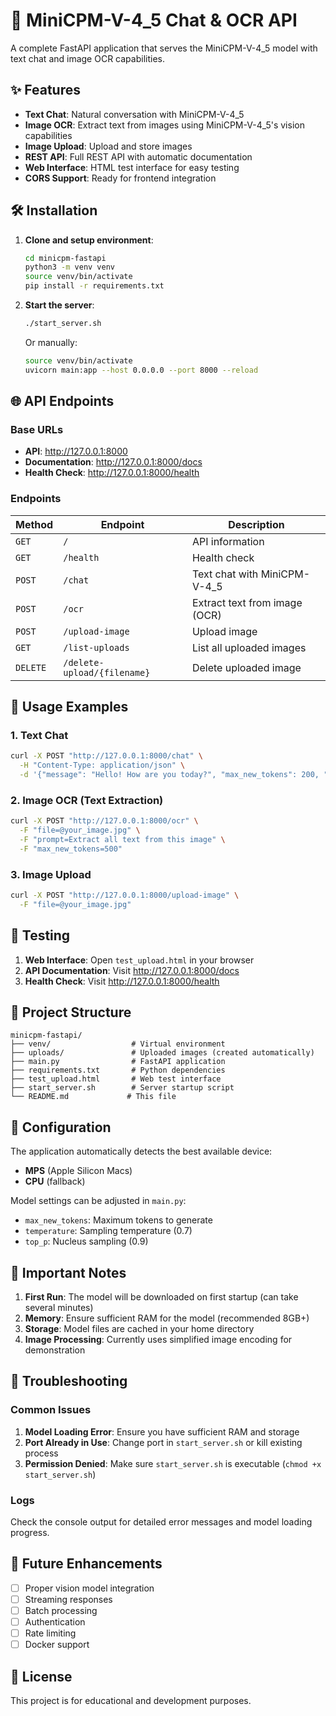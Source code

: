 # 🚀 MiniCPM-V-4_5 Chat & OCR API

A complete FastAPI application that serves the MiniCPM-V-4_5 model with text chat and image OCR capabilities.

## ✨ Features

- **Text Chat**: Natural conversation with MiniCPM-V-4_5
- **Image OCR**: Extract text from images using MiniCPM-V-4_5's vision capabilities
- **Image Upload**: Upload and store images
- **REST API**: Full REST API with automatic documentation
- **Web Interface**: HTML test interface for easy testing
- **CORS Support**: Ready for frontend integration

## 🛠️ Installation

1. **Clone and setup environment**:

   ```bash
   cd minicpm-fastapi
   python3 -m venv venv
   source venv/bin/activate
   pip install -r requirements.txt
   ```

2. **Start the server**:

   ```bash
   ./start_server.sh
   ```

   Or manually:

   ```bash
   source venv/bin/activate
   uvicorn main:app --host 0.0.0.0 --port 8000 --reload
   ```

## 🌐 API Endpoints

### Base URLs

- **API**: http://127.0.0.1:8000
- **Documentation**: http://127.0.0.1:8000/docs
- **Health Check**: http://127.0.0.1:8000/health

### Endpoints

| Method   | Endpoint                    | Description                       |
| -------- | --------------------------- | --------------------------------- |
| `GET`    | `/`                         | API information                   |
| `GET`    | `/health`                   | Health check                      |
| `POST`   | `/chat`                     | Text chat with MiniCPM-V-4_5      |
| `POST`   | `/ocr`                      | Extract text from image (OCR)     |
| `POST`   | `/upload-image`             | Upload image                      |
| `GET`    | `/list-uploads`             | List all uploaded images          |
| `DELETE` | `/delete-upload/{filename}` | Delete uploaded image             |

## 📝 Usage Examples

### 1. Text Chat

```bash
curl -X POST "http://127.0.0.1:8000/chat" \
  -H "Content-Type: application/json" \
  -d '{"message": "Hello! How are you today?", "max_new_tokens": 200, "temperature": 0.7}'
```

### 2. Image OCR (Text Extraction)

```bash
curl -X POST "http://127.0.0.1:8000/ocr" \
  -F "file=@your_image.jpg" \
  -F "prompt=Extract all text from this image" \
  -F "max_new_tokens=500"
```

### 3. Image Upload

```bash
curl -X POST "http://127.0.0.1:8000/upload-image" \
  -F "file=@your_image.jpg"
```

## 🧪 Testing

1. **Web Interface**: Open `test_upload.html` in your browser
2. **API Documentation**: Visit http://127.0.0.1:8000/docs
3. **Health Check**: Visit http://127.0.0.1:8000/health

## 📁 Project Structure

```
minicpm-fastapi/
├── venv/                  # Virtual environment
├── uploads/               # Uploaded images (created automatically)
├── main.py                # FastAPI application
├── requirements.txt       # Python dependencies
├── test_upload.html       # Web test interface
├── start_server.sh        # Server startup script
└── README.md             # This file
```

## 🔧 Configuration

The application automatically detects the best available device:

- **MPS** (Apple Silicon Macs)
- **CPU** (fallback)

Model settings can be adjusted in `main.py`:

- `max_new_tokens`: Maximum tokens to generate
- `temperature`: Sampling temperature (0.7)
- `top_p`: Nucleus sampling (0.9)

## 🚨 Important Notes

1. **First Run**: The model will be downloaded on first startup (can take several minutes)
2. **Memory**: Ensure sufficient RAM for the model (recommended 8GB+)
3. **Storage**: Model files are cached in your home directory
4. **Image Processing**: Currently uses simplified image encoding for demonstration

## 🐛 Troubleshooting

### Common Issues

1. **Model Loading Error**: Ensure you have sufficient RAM and storage
2. **Port Already in Use**: Change port in `start_server.sh` or kill existing process
3. **Permission Denied**: Make sure `start_server.sh` is executable (`chmod +x start_server.sh`)

### Logs

Check the console output for detailed error messages and model loading progress.

## 🔮 Future Enhancements

- [ ] Proper vision model integration
- [ ] Streaming responses
- [ ] Batch processing
- [ ] Authentication
- [ ] Rate limiting
- [ ] Docker support

## 📄 License

This project is for educational and development purposes.
